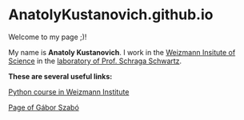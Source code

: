 # AnatolyKustanovich.github.io

Welcome to my page ;)!

My name is **Anatoly Kustanovich**. I work in the [Weizmann Insitute of Science](https://www.weizmann.ac.il/pages/) in the [laboratory of Prof. Schraga Schwartz](https://www.weizmann.ac.il/molgen/schwartz/).


**These are several useful links:**

[Python course in Weizmann Institute](https://github.com/szabgab/wis-python-course-2024-11)

[Page of Gábor Szabó ](https://szabgab.com/)


